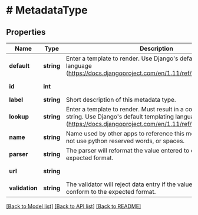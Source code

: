 # # MetadataType

## Properties

Name | Type | Description | Notes
------------ | ------------- | ------------- | -------------
**default** | **string** | Enter a template to render. Use Django&#39;s default templating language (https://docs.djangoproject.com/en/1.11/ref/templates/builtins/) | [optional] 
**id** | **int** |  | [optional] [readonly] 
**label** | **string** | Short description of this metadata type. | 
**lookup** | **string** | Enter a template to render. Must result in a comma delimited string. Use Django&#39;s default templating language (https://docs.djangoproject.com/en/1.11/ref/templates/builtins/). | [optional] 
**name** | **string** | Name used by other apps to reference this metadata type. Do not use python reserved words, or spaces. | 
**parser** | **string** | The parser will reformat the value entered to conform to the expected format. | [optional] 
**url** | **string** |  | [optional] [readonly] 
**validation** | **string** | The validator will reject data entry if the value entered does not conform to the expected format. | [optional] 

[[Back to Model list]](../../README.md#documentation-for-models) [[Back to API list]](../../README.md#documentation-for-api-endpoints) [[Back to README]](../../README.md)


